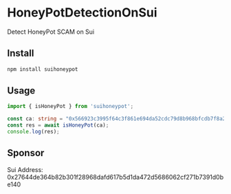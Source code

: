 # HoneyPotDetectionOnSui

Detect HoneyPot SCAM on Sui

## Install

```bash
npm install suihoneypot
```

## Usage

```typescript
import { isHoneyPot } from 'suihoneypot';

const ca: string = "0x566923c3995f64c3f861e694da52cdc79d8b968bfcdb7f8a275c19c73fd9b99d::brett::BRETT"
const res = await isHoneyPot(ca);
console.log(res);
```

## Sponsor

Sui Address: 0x27644de364b82b301f28968dafd617b5d1da472d5686062cf271b7391d0be140
